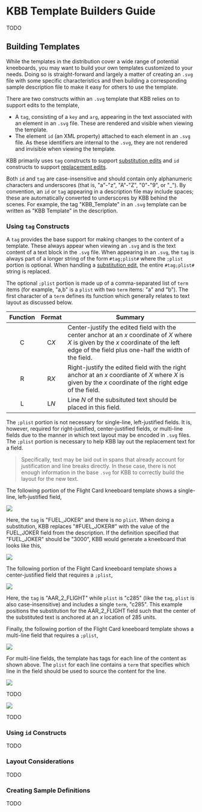 # KBB Template Builders Guide

TODO

## Building Templates

While the templates in the distribution cover a wide range of potential kneeboards, you may
want to build your own templates customized to your needs. Doing so is straight-forward and
largely a matter of creating an `.svg` file with some specific characteristics and then
building a corresponding sample description file to make it easy for others to use the
template.

There are two constructs within an `.svg` template that KBB relies on to support edits to the
template,

* A `tag`, consisting of a `key` and `arg`, appearing in the text associated with an element
  in an `.svg` file. These are rendered and visible when viewing the template.
* The element `id` (an XML property) attached to each element in an `.svg` file. As these
  identifiers are internal to the `.svg`, they are not rendered and invisible when viewing
  the template.

KBB primarily uses `tag` constructs to support
[substitution edits](#specifying-edits)
and `id` constructs to support
[replacement edits](#specifying-edits).

Both `id` and `tag` are case-insensitive and should contain only alphanumeric characters and
underscores (that is, "a"-"z", "A"-"Z", "0"-"9", or "_"). By convention, an `id` or `tag`
appearing in a description file may include spaces; these are automatically converted to
underscores by KBB behind the scenes. For example, the tag "KBB_Template" in an `.svg`
template can be written as "KBB Template" in the description.

### Using `tag` Constructs

A `tag` provides the base support for making changes to the content of a template. These always
appear when viewing an `.svg` and is the text content of a text block in the `.svg` file.
When appearing in an `.svg`, the `tag` is always part of a longer string of the form
`#tag;plist#` where the `;plist` portion is optional. When handling a
[substitution edit](#specifying-edits),
the entire `#tag;plist#` string is replaced.

The optional `;plist` portion is made up of a comma-separated list of `term` items (for
example, "a,b" is a `plist` with two `term` items: "a" and "b"). The first character of a
`term` defines its function which generally relates to text layout as discussed below.

|Function|Format|Summary|
|:-:|:-:|---|
| C | C*X* | Center-justify the edited field with the center anchor at an *x* coordinate of *X* where *X* is given by the *x* coordinate of the left edge of the field plus one-half the width of the field.
| R | R*X* | Right-justify the edited field with the right anchor at an *x* coordiante of *X* where *X* is given by the *x* coordinate of the right edge of the field.
| L | L*N* | Line *N* of the subsituted text should be placed in this field.

The `;plist` portion is not necessary for single-line, left-justified fields. It is, however,
required for right-justified, center-justified fields, or multi-line fields due to the manner
in which text layout may be encoded in `.svg` files. The `;plist` portion is necessary to help
KBB lay out the replacement text for a field. 

> Specifically, text may be laid out in spans that already account for justification and line
> breaks directly. In these case, there is not enough information in the base `.svg` for KBB
> to correctly build the layout for the new text.

The following portion of the Flight Card kneeboard template shows a single-line, left-justified
field,

![](docs/images/Tag_Basic_Example.png)

Here, the `tag` is "FUEL_JOKER" and there is no `plist`. When doing a substitution, KBB
replaces "#FUEL_JOKER#" with the value of the FUEL_JOKER field from the description. If the
definition specified that "FUEL_JOKER" should be "3000", KBB would generate a kneeboard that
looks like this,

![](docs/images/Tag_Basic_Example_Fill.png)

The following portion of the Flight Card kneeboard template shows a center-justified
field that requires a `;plist`,

![](docs/images/Tag_Param_C_Example.png)

Here, the `tag` is "AAR_2_FLIGHT" while `plist` is "c285" (like the `tag`, `plist` is also
case-insensitive) and includes a single `term`, "c285". This example positions the substitution
for the AAR_2_FLIGHT field such that the center of the substituted text is anchored at an *x*
location of 285 units.

Finally, the following portion of the Flight Card kneeboard template shows a multi-line field
that requires a `;plist`,

![](docs/images/Tag_Param_L_Example.png)

For multi-line fields, the template has tags for each line of the content as shown above. The
`plist` for each line contains a `term` that specifies which line in the field should be used
to source the content for the line. 

![](docs/images/Tag_Param_L_Example_Defn.png)

TODO

![](docs/images/Tag_Param_L_Example_Fill.png)

TODO

### Using `id` Constructs

TODO

### Layout Considerations

TODO

### Creating Sample Definitions

TODO

